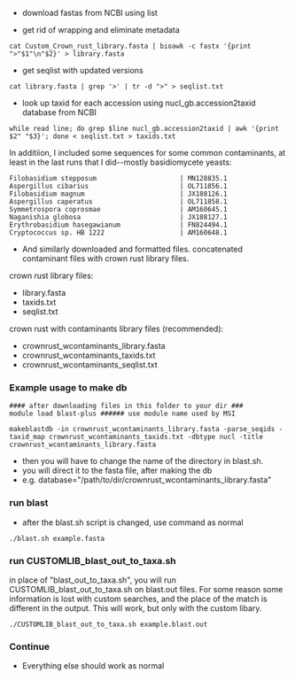* download fastas from NCBI using list

* get rid of wrapping and eliminate metadata

```
cat Custom_Crown_rust_library.fasta | bioawk -c fastx '{print ">"$1"\n"$2}' > library.fasta
```

* get seqlist with updated versions

```
cat library.fasta | grep '>' | tr -d ">" > seqlist.txt
```

* look up taxid for each accession using nucl_gb.accession2taxid database from NCBI

```
while read line; do grep $line nucl_gb.accession2taxid | awk '{print $2" "$3}'; done < seqlist.txt > taxids.txt
```


In additiion, I included some sequences for some common contaminants, at least in the last runs that I did--mostly basidiomycete yeasts:
```
Filobasidium stepposum                     | MN128835.1
Aspergillus cibarius                       | OL711856.1
Filobasidium magnum                        | JX188126.1
Aspergillus caperatus                      | OL711858.1
Symmetrospora coprosmae                    | AM160645.1
Naganishia globosa                         | JX188127.1
Erythrobasidium hasegawianum               | FN824494.1
Cryptococcus sp. HB 1222                   | AM160648.1
```

* And similarly downloaded and formatted files. concatenated contaminant files with crown rust library files.

crown rust library files:
* library.fasta
* taxids.txt
* seqlist.txt

crown rust with contaminants library files (recommended):
* crownrust_wcontaminants_library.fasta
* crownrust_wcontaminants_taxids.txt
* crownrust_wcontaminants_seqlist.txt


### Example usage to make db

```
#### after downloading files in this folder to your dir ###
module load blast-plus ###### use module name used by MSI

makeblastdb -in crownrust_wcontaminants_library.fasta -parse_seqids -taxid_map crownrust_wcontaminants_taxids.txt -dbtype nucl -title crownrust_wcontaminants_library.fasta
```
* then you will have to change the name of the directory in blast.sh.
* you will direct it to the fasta file, after making the db
* e.g. database="/path/to/dir/crownrust_wcontaminants_library.fasta"

### run blast

* after the blast.sh script is changed, use command as normal

```
./blast.sh example.fasta
```

### run CUSTOMLIB_blast_out_to_taxa.sh

in place of "blast_out_to_taxa.sh", you will run CUSTOMLIB_blast_out_to_taxa.sh on blast.out files. For some reason some information is lost with custom searches, and the place of the match is different in the output. This will work, but only with the custom libary.

```
./CUSTOMLIB_blast_out_to_taxa.sh example.blast.out
```
### Continue

* Everything else should work as normal

	
